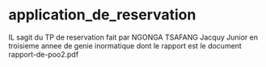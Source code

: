 # application_de_reservation
IL sagit du TP de reservation fait par NGONGA TSAFANG Jacquy Junior en troisieme annee de genie inormatique dont le rapport est le document rapport-de-poo2.pdf
